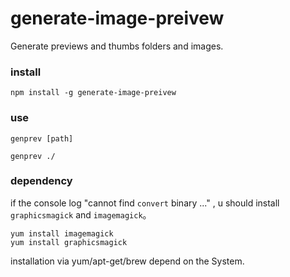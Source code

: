 # generate-image-preivew

Generate previews and thumbs folders and images.

### install 

```
npm install -g generate-image-preivew
```

### use

`genprev [path]`

```
genprev ./

```

### dependency 

if the console log "cannot find `convert` binary ..." , u should install `graphicsmagick` and `imagemagick`。



```
yum install imagemagick
yum install graphicsmagick

```

installation via yum/apt-get/brew depend on the System.